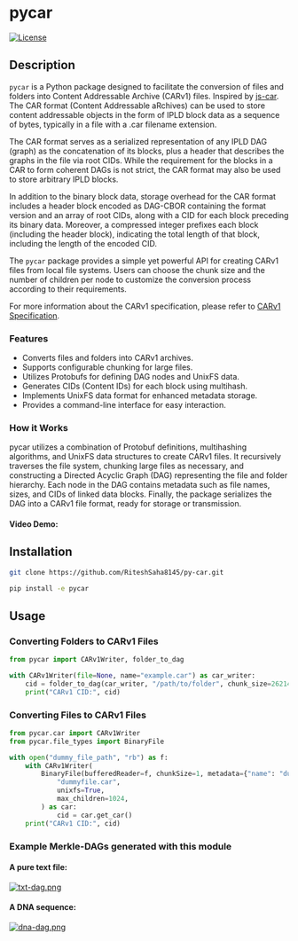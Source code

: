 # pycar

[![License](https://img.shields.io/badge/License-MIT-blue.svg)](https://opensource.org/licenses/MIT)

## Description

`pycar` is a Python package designed to facilitate the conversion of files and folders into Content Addressable Archive (CARv1) files. Inspired by [js-car](https://github.com/ipld/js-car?tab=readme-ov-file#readme). The CAR format (Content Addressable aRchives) can be used to store content addressable objects in the form of IPLD block data as a sequence of bytes, typically in a file with a .car filename extension.

The CAR format serves as a serialized representation of any IPLD DAG (graph) as the concatenation of its blocks, plus a header that describes the graphs in the file via root CIDs. While the requirement for the blocks in a CAR to form coherent DAGs is not strict, the CAR format may also be used to store arbitrary IPLD blocks.

In addition to the binary block data, storage overhead for the CAR format includes a header block encoded as DAG-CBOR containing the format version and an array of root CIDs, along with a CID for each block preceding its binary data. Moreover, a compressed integer prefixes each block (including the header block), indicating the total length of that block, including the length of the encoded CID.

The `pycar` package provides a simple yet powerful API for creating CARv1 files from local file systems. Users can choose the chunk size and the number of children per node to customize the conversion process according to their requirements.

For more information about the CARv1 specification, please refer to [CARv1 Specification](https://ipld.io/specs/codecs/car/).

### Features
- Converts files and folders into CARv1 archives.
- Supports configurable chunking for large files.
- Utilizes Protobufs for defining DAG nodes and UnixFS data.
- Generates CIDs (Content IDs) for each block using multihash.
- Implements UnixFS data format for enhanced metadata storage.
- Provides a command-line interface for easy interaction.

### How it Works
pycar utilizes a combination of Protobuf definitions, multihashing algorithms, and UnixFS data structures to create CARv1 files. It recursively traverses the file system, chunking large files as necessary, and constructing a Directed Acyclic Graph (DAG) representing the file and folder hierarchy. Each node in the DAG contains metadata such as file names, sizes, and CIDs of linked data blocks. Finally, the package serializes the DAG into a CARv1 file format, ready for storage or transmission.


#### Video Demo:


## Installation
```bash
git clone https://github.com/RiteshSaha8145/py-car.git

pip install -e pycar
```

## Usage

### Converting Folders to CARv1 Files
```python
from pycar import CARv1Writer, folder_to_dag

with CARv1Writer(file=None, name="example.car") as car_writer:
    cid = folder_to_dag(car_writer, "/path/to/folder", chunk_size=262144)
    print("CARv1 CID:", cid)
```

### Converting Files to CARv1 Files
```python
from pycar.car import CARv1Writer
from pycar.file_types import BinaryFile

with open("dummy_file_path", "rb") as f:
    with CARv1Writer(
        BinaryFile(bufferedReader=f, chunkSize=1, metadata={"name": "dummyfile"}),
            "dummyfile.car",
            unixfs=True,
            max_children=1024,
        ) as car:
            cid = car.get_car()
    print("CARv1 CID:", cid)
```

### Example Merkle-DAGs generated with this module

#### A pure text file:
[![txt-dag.png](https://i.postimg.cc/fLNFWQD0/txt-dag.png)](https://postimg.cc/PLSKKcLt)

#### A DNA sequence:
[![dna-dag.png](https://i.postimg.cc/t4LR5JNQ/dna-dag.png)](https://postimg.cc/rDNLy8HQ)
